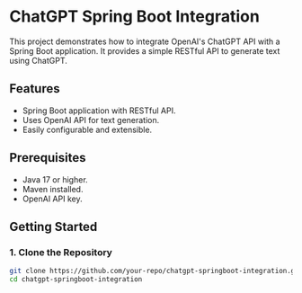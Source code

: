 # ChatGPT Spring Boot Integration

This project demonstrates how to integrate OpenAI's ChatGPT API with a Spring Boot application. It provides a simple RESTful API to generate text using ChatGPT.

## Features

- Spring Boot application with RESTful API.
- Uses OpenAI API for text generation.
- Easily configurable and extensible.

## Prerequisites

- Java 17 or higher.
- Maven installed.
- OpenAI API key.

## Getting Started

### 1. Clone the Repository

```bash
git clone https://github.com/your-repo/chatgpt-springboot-integration.git
cd chatgpt-springboot-integration
